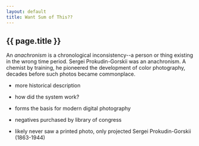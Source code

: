 ```yaml
---
layout: default
title: Want Sum of This??
---
```

<!-- Highcharts: true -->
<!-- js: blog/trends-with-benefits/trends-with-benefits.js -->
<h2> {{ page.title }} </h2>

An _anachronism_ is a chronological inconsistency--a person or thing existing in the wrong time period. Sergei Prokudin-Gorskii was an anachronism. A chemist by training, he pioneered the development of color photography, decades before such photos became commonplace.
- more historical description
- how did the system work?
- forms the basis for modern digital photography

- negatives purchased by library of congress
- likely never saw a printed photo, only projected
Sergei Prokudin-Gorskii (1863-1944)